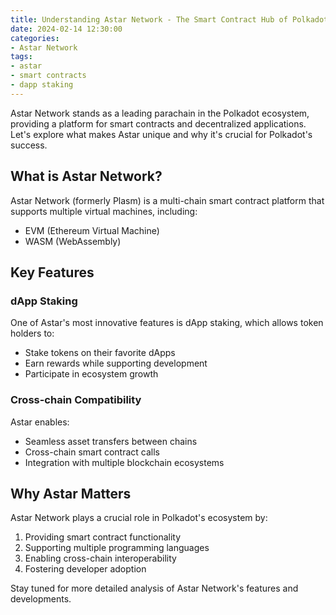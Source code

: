 ```yaml
---
title: Understanding Astar Network - The Smart Contract Hub of Polkadot
date: 2024-02-14 12:30:00
categories:
- Astar Network
tags:
- astar
- smart contracts
- dapp staking
---
```


Astar Network stands as a leading parachain in the Polkadot ecosystem, providing a platform for smart contracts and decentralized applications. Let's explore what makes Astar unique and why it's crucial for Polkadot's success.

## What is Astar Network?

Astar Network (formerly Plasm) is a multi-chain smart contract platform that supports multiple virtual machines, including:
- EVM (Ethereum Virtual Machine)
- WASM (WebAssembly)

## Key Features

### dApp Staking
One of Astar's most innovative features is dApp staking, which allows token holders to:
- Stake tokens on their favorite dApps
- Earn rewards while supporting development
- Participate in ecosystem growth

### Cross-chain Compatibility
Astar enables:
- Seamless asset transfers between chains
- Cross-chain smart contract calls
- Integration with multiple blockchain ecosystems

## Why Astar Matters

Astar Network plays a crucial role in Polkadot's ecosystem by:
1. Providing smart contract functionality
2. Supporting multiple programming languages
3. Enabling cross-chain interoperability
4. Fostering developer adoption

Stay tuned for more detailed analysis of Astar Network's features and developments.